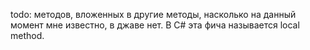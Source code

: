 todo: методов, вложенных в другие методы, насколько на данный момент мне известно, в джаве нет. В C# эта фича называется local method.